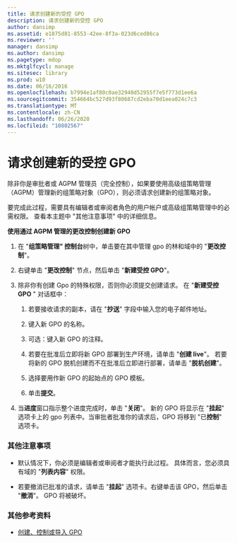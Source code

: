 ```yaml
---
title: 请求创建新的受控 GPO
description: 请求创建新的受控 GPO
author: dansimp
ms.assetid: e1875d81-8553-42ee-8f3a-023d6ced86ca
ms.reviewer: ''
manager: dansimp
ms.author: dansimp
ms.pagetype: mdop
ms.mktglfcycl: manage
ms.sitesec: library
ms.prod: w10
ms.date: 06/16/2016
ms.openlocfilehash: b7994e1af80c0ae32940d52955f7e5f773d1ee6a
ms.sourcegitcommit: 354664bc527d93f80687cd2eba70d1eea024c7c3
ms.translationtype: MT
ms.contentlocale: zh-CN
ms.lasthandoff: 06/26/2020
ms.locfileid: "10802567"
---
```

# 请求创建新的受控 GPO


除非你是审批者或 AGPM 管理员（完全控制），如果要使用高级组策略管理（AGPM）管理新的组策略对象（GPO），则必须请求创建新的组策略对象。

要完成此过程，需要具有编辑者或审阅者角色的用户帐户或高级组策略管理中的必需权限。 查看本主题中 "其他注意事项" 中的详细信息。

**使用通过 AGPM 管理的更改控制创建新 GPO**

1.  在 "**组策略管理" 控制台**树中，单击要在其中管理 gpo 的林和域中的 "**更改控制**"。

2.  右键单击 "**更改控制**" 节点，然后单击 "**新建受控 GPO**"。

3.  除非你有创建 Gpo 的特殊权限，否则你必须提交创建请求。 在 "**新建受控 GPO** " 对话框中：

    1.  若要接收请求的副本，请在 "**抄送**" 字段中输入您的电子邮件地址。

    2.  键入新 GPO 的名称。

    3.  可选：键入新 GPO 的注释。

    4.  若要在批准后立即将新 GPO 部署到生产环境，请单击 "**创建 live**"。 若要将新的 GPO 脱机创建而不在批准后立即进行部署，请单击 "**脱机创建**"。

    5.  选择要用作新 GPO 的起始点的 GPO 模板。

    6.  单击**提交**。

4.  当**进度**窗口指示整个进度完成时，单击 "**关闭**"。 新的 GPO 将显示在 "**挂起**" 选项卡上的 gpo 列表中。当审批者批准你的请求后，GPO 将移到 "已**控制**" 选项卡。

### 其他注意事项

-   默认情况下，你必须是编辑者或审阅者才能执行此过程。 具体而言，您必须具有域的 "**列表内容**" 权限。

-   若要撤消已批准的请求，请单击 "**挂起**" 选项卡。右键单击该 GPO，然后单击 "**撤消**"。 GPO 将被破坏。

### 其他参考资料

-   [创建、控制或导入 GPO](creating-controlling-or-importing-a-gpo-editor.md)

 

 





